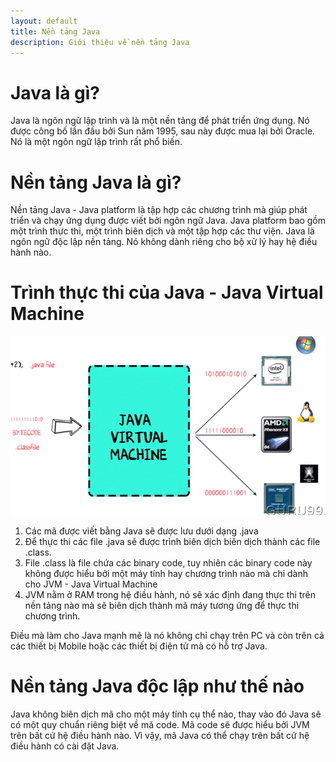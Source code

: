 ```yaml
---
layout: default
title: Nền tảng Java
description: Giới thiệu về nền tảng Java
---
```


# Java là gì?
Java là ngôn ngữ lập trình và là một nền tảng để phát triển ứng dụng. Nó được công bố lần đầu bởi Sun năm 1995, sau này được  mua lại bởi Oracle. Nó là một ngôn ngữ lập trình rất phổ biến.

# Nền tảng Java là gì?
Nền tảng Java - Java platform là tập hợp các chương trình mà giúp phát triển và chạy ứng dụng được viết bởi ngôn ngữ Java. Java platform bao gồm một trình thực thi, một trình biên dịch và một tập hợp các thư viện. Java là ngôn ngữ độc lập nền tảng. Nó không dành riêng cho bộ xử lý hay hệ điều hành nào.

# Trình thực thi của Java - Java Virtual Machine
![JVM - Java Virtual Machine](./images/java-platform-jvm.png)
1. Các mã được viết bằng Java sẽ được lưu dưới dạng .java
2. Để thực thi các file .java sẽ được trình biên dịch biên dịch thành các file .class. 
3. File .class là file chứa các binary code, tuy nhiên các binary code này không được hiểu bởi một máy tính hay chương trình nào mà chỉ dành cho JVM - Java Virtual Machine
4. JVM nằm ở RAM trong hệ điều hành, nó sẽ xác định đang thực thi trên nền tảng nào mà sẽ biên dịch thành mã máy tương ứng để thực thi chương trình.

Điều mà làm cho Java mạnh mẽ là nó không chỉ chạy trên PC và còn trên cả các thiết bị Mobile hoặc các thiết bị điện tử mà có hỗ trợ Java.

# Nền tảng Java độc lập như thế nào
Java không biên dịch mã cho một máy tính cụ thể nào, thay vào đó Java sẽ có một quy chuẩn riêng biệt về mã code. Mã code sẽ được hiểu bởi JVM trên bất cứ hệ điều hành nào. Vì vậy, mã Java có thể chạy trên bất cứ hệ điều hành có cài đặt Java.  
